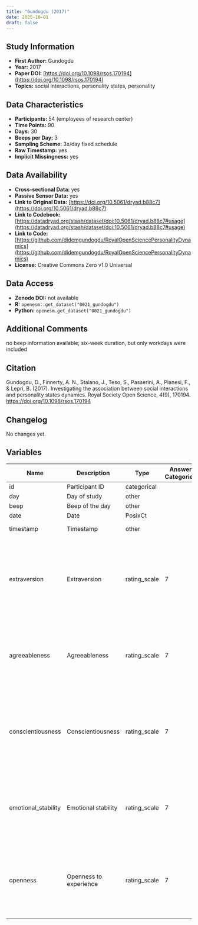 ```yaml
---
title: "Gundogdu (2017)"
date: 2025-10-01
draft: false
---
```



## Study Information

- **First Author:** Gundogdu
- **Year:** 2017
- **Paper DOI:** [https://doi.org/10.1098/rsos.170194](https://doi.org/10.1098/rsos.170194)
- **Topics:** social interactions, personality states, personality

## Data Characteristics

- **Participants:** 54 (employees of research center)
- **Time Points:** 90
- **Days:** 30
- **Beeps per Day:** 3
- **Sampling Scheme:** 3x/day fixed schedule
- **Raw Timestamp:** yes
- **Implicit Missingness:** yes

## Data Availability

- **Cross-sectional Data:** yes
- **Passive Sensor Data:** yes
- **Link to Original Data:** [https://doi.org/10.5061/dryad.b88c7](https://doi.org/10.5061/dryad.b88c7)
- **Link to Codebook:** [https://datadryad.org/stash/dataset/doi:10.5061/dryad.b88c7#usage](https://datadryad.org/stash/dataset/doi:10.5061/dryad.b88c7#usage)
- **Link to Code:** [https://github.com/didemgundogdu/RoyalOpenSciencePersonalityDynamics](https://github.com/didemgundogdu/RoyalOpenSciencePersonalityDynamics)
- **License:** Creative Commons Zero v1.0 Universal

## Data Access

- **Zenodo DOI:** not available
- **R:** `openesm::get_dataset("0021_gundogdu")`
- **Python:** `openesm.get_dataset("0021_gundogdu")`

## Additional Comments

no beep information available; six-week duration, but only workdays were included


## Citation

Gundogdu, D., Finnerty, A. N., Staiano, J., Teso, S., Passerini, A., Pianesi, F., & Lepri, B. (2017). Investigating the association between social interactions and personality states dynamics. Royal Society Open Science, 4(9), 170194. https://doi.org/10.1098/rsos.170194




## Changelog

No changes yet.

## Variables

| Name | Description | Type | Answer Categories | Details | Labels | Transformation | Source | Assessment Type | Construct | Comments |
|------|-------------|------|------------------|---------|--------|----------------|--------|----------------|----------|----------|
| id | Participant ID | categorical |  |  |  |  |  | ESM |  |  |
| day | Day of study | other |  |  |  |  |  | ESM |  |  |
| beep | Beep of the day | other |  |  |  |  |  | ESM |  |  |
| date | Date | PosixCt |  |  |  |  |  | ESM |  |  |
| timestamp | Timestamp | other |  | Timestamp in unix time |  |  |  | ESM |  |  |
| extraversion | Extraversion | rating_scale | 7 | ‘extraverted, enthusiastic’ and ‘reserved, quiet’ (reversed)<br><br>During the last half hour, how ... have you been? | 1 = Strongly disagree<br>7 = Strongly agree | mean-scored | Ten-Item Personality Inventory | ESM | extraversion, big five |  |
| agreeableness | Agreeableness | rating_scale | 7 | ‘sympathetic, warm’ and ‘critical, quarrelsome’ (reversed)<br>During the last half hour, how ... have you been? | 1 = Strongly disagree<br>7 = Strongly agree | mean-scored | Ten-Item Personality Inventory | ESM | agreeableness, big five |  |
| conscientiousness | Conscientiousness | rating_scale | 7 | ‘dependable, self-disciplined’ and ‘disorganized, careless’ (reversed)<br>During the last half hour, how ... have you been? | 1 = Strongly disagree<br>7 = Strongly agree | mean-scored | Ten-Item Personality Inventory | ESM | conscientiousness, big five |  |
| emotional_stability | Emotional stability | rating_scale | 7 | ‘calm, emotionally stable’ and ‘anxious, easily upset’<br>During the last half hour, how ... have you been? | 1 = Strongly disagree<br>7 = Strongly agree | mean-scored | Ten-Item Personality Inventory | ESM | neuroticism, big five |  |
| openness | Openness to experience | rating_scale | 7 | ‘open to new experiences, complex’ and ‘conventional, uncreative’ (reversed)<br>During the last half hour, how ... have you been? | 1 = Strongly disagree<br>7 = Strongly agree | mean-scored | Ten-Item Personality Inventory | ESM | openness, big five |  |
